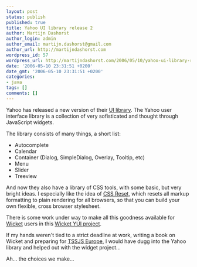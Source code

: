 ```yaml
---
layout: post
status: publish
published: true
title: Yahoo UI library release 2
author: Martijn Dashorst
author_login: admin
author_email: martijn.dashorst@gmail.com
author_url: http://martijndashorst.com
wordpress_id: 57
wordpress_url: http://martijndashorst.com/2006/05/10/yahoo-ui-library-release-2/
date: '2006-05-10 23:31:51 +0200'
date_gmt: '2006-05-10 23:31:51 +0200'
categories:
- java
tags: []
comments: []
---
```

<p>Yahoo has released a new version of their <a href="http://com1.devnet.scd.yahoo.com/yui/">UI library</a>. The Yahoo user interface library is a collection of very sofisticated and thought through JavaScript widgets.</p>
<p>
The library consists of many things, a short list:</p>
<ul>
<li>Autocomplete</li>
<li>Calendar</li>
<li>Container (Dialog, SimpleDialog, Overlay, Tooltip, etc)</li>
<li>Menu</li>
<li>Slider</li>
<li>Treeview</li>
</ul>
<p>
And now they also have a library of CSS tools, with some basic, but very bright ideas. I especially like the idea of <a href="http://com1.devnet.scd.yahoo.com/yui/reset/">CSS Reset</a>, which resets all markup formatting to plain rendering for all browsers, so that you can build your own flexible, cross browser stylesheet.</p>
<p>
There is some work under way to make all this goodness available for <a href="http://wicketframework.org">Wicket</a> users in this <a href="http://svn.sourceforge.net/viewcvs.cgi/wicket-stuff/trunk/wicket-contrib-yui/">Wicket YUI project</a>.</p>
<p>
If my hands weren't tied to a strict deadline at work, writing a book on Wicket and preparing for <a href="http://javasymposium-europe.techtarget.com/html/js_at_a_glance.htm">TSSJS Europe</a>, I would have dugg into the Yahoo library and helped out with the widget project...</p>
<p>
Ah... the choices we make...</p>
